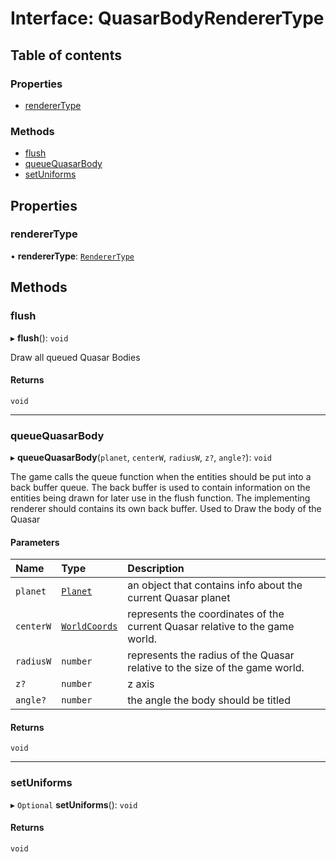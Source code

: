 # Interface: QuasarBodyRendererType

## Table of contents

### Properties

- [rendererType](QuasarBodyRendererType.md#renderertype)

### Methods

- [flush](QuasarBodyRendererType.md#flush)
- [queueQuasarBody](QuasarBodyRendererType.md#queuequasarbody)
- [setUniforms](QuasarBodyRendererType.md#setuniforms)

## Properties

### rendererType

• **rendererType**: [`RendererType`](../README.md#renderertype-1)

## Methods

### flush

▸ **flush**(): `void`

Draw all queued Quasar Bodies

#### Returns

`void`

___

### queueQuasarBody

▸ **queueQuasarBody**(`planet`, `centerW`, `radiusW`, `z?`, `angle?`): `void`

The game calls the queue function when the entities should be put into a back buffer queue.
The back buffer is used to contain information on the entities being drawn for later use in the flush function.
The implementing renderer should contains its own back buffer.
Used to Draw the body of the Quasar

#### Parameters

| Name | Type | Description |
| :------ | :------ | :------ |
| `planet` | [`Planet`](../README.md#planet) | an object that contains info about the current Quasar planet |
| `centerW` | [`WorldCoords`](../README.md#worldcoords) | represents the coordinates of the current Quasar relative to the game world. |
| `radiusW` | `number` | represents the radius of the Quasar relative to the size of the game world. |
| `z?` | `number` | z axis |
| `angle?` | `number` | the angle the body should be titled |

#### Returns

`void`

___

### setUniforms

▸ `Optional` **setUniforms**(): `void`

#### Returns

`void`
